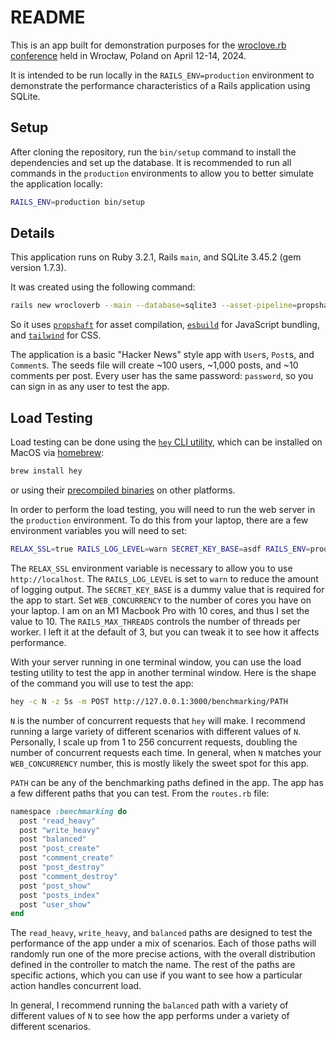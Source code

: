 # README

This is an app built for demonstration purposes for the [wroclove.rb conference](https://wrocloverb.com) held in Wrocław, Poland on April 12-14, 2024.

It is intended to be run locally in the `RAILS_ENV=production` environment to demonstrate the performance characteristics of a Rails application using SQLite.

## Setup

After cloning the repository, run the `bin/setup` command to install the dependencies and set up the database. It is recommended to run all commands in the `production` environments to allow you to better simulate the application locally:

```sh
RAILS_ENV=production bin/setup
```

## Details

This application runs on Ruby 3.2.1, Rails `main`, and SQLite 3.45.2 (gem version 1.7.3).

It was created using the following command:

```sh
rails new wrocloverb --main --database=sqlite3 --asset-pipeline=propshaft --javascript=esbuild --css=tailwind --skip-jbuilder --skip-action-mailbox --skip-spring
```

So it uses [`propshaft`](https://github.com/rails/propshaft) for asset compilation, [`esbuild`](https://esbuild.github.io) for JavaScript bundling, and [`tailwind`](https://tailwindcss.com) for CSS.

The application is a basic "Hacker News" style app with `User`s, `Post`s, and `Comment`s. The seeds file will create ~100 users, ~1,000 posts, and ~10 comments per post. Every user has the same password: `password`, so you can sign in as any user to test the app.

## Load Testing

Load testing can be done using the [`hey` CLI utility](https://github.com/rakyll/hey), which can be installed on MacOS via [homebrew](https://brew.sh):

```sh
brew install hey
```

or using their [precompiled binaries](https://github.com/rakyll/hey?tab=readme-ov-file#installation) on other platforms.

In order to perform the load testing, you will need to run the web server in the `production` environment. To do this from your laptop, there are a few environment variables you will need to set:

```sh
RELAX_SSL=true RAILS_LOG_LEVEL=warn SECRET_KEY_BASE=asdf RAILS_ENV=production WEB_CONCURRENCY=10 RAILS_MAX_THREADS=3 bin/rails server
```

The `RELAX_SSL` environment variable is necessary to allow you to use `http://localhost`. The `RAILS_LOG_LEVEL` is set to `warn` to reduce the amount of logging output. The `SECRET_KEY_BASE` is a dummy value that is required for the app to start. Set `WEB_CONCURRENCY` to the number of cores you have on your laptop. I am on an M1 Macbook Pro with 10 cores, and thus I set the value to 10. The `RAILS_MAX_THREADS` controls the number of threads per worker. I left it at the default of 3, but you can tweak it to see how it affects performance.

With your server running in one terminal window, you can use the load testing utility to test the app in another terminal window. Here is the shape of the command you will use to test the app:

```sh
hey -c N -z 5s -m POST http://127.0.0.1:3000/benchmarking/PATH
```

`N` is the number of concurrent requests that `hey` will make. I recommend running a large variety of different scenarios with different values of `N`. Personally, I scale up from 1 to 256 concurrent requests, doubling the number of concurrent requests each time. In general, when `N` matches your `WEB_CONCURRENCY` number, this is mostly likely the sweet spot for this app.

`PATH` can be any of the benchmarking paths defined in the app. The app has a few different paths that you can test. From the `routes.rb` file:

```ruby
namespace :benchmarking do
  post "read_heavy"
  post "write_heavy"
  post "balanced"
  post "post_create"
  post "comment_create"
  post "post_destroy"
  post "comment_destroy"
  post "post_show"
  post "posts_index"
  post "user_show"
end
```

The `read_heavy`, `write_heavy`, and `balanced` paths are designed to test the performance of the app under a mix of scenarios. Each of those paths will randomly run one of the more precise actions, with the overall distribution defined in the controller to match the name. The rest of the paths are specific actions, which you can use if you want to see how a particular action handles concurrent load.

In general, I recommend running the `balanced` path with a variety of different values of `N` to see how the app performs under a variety of different scenarios.
